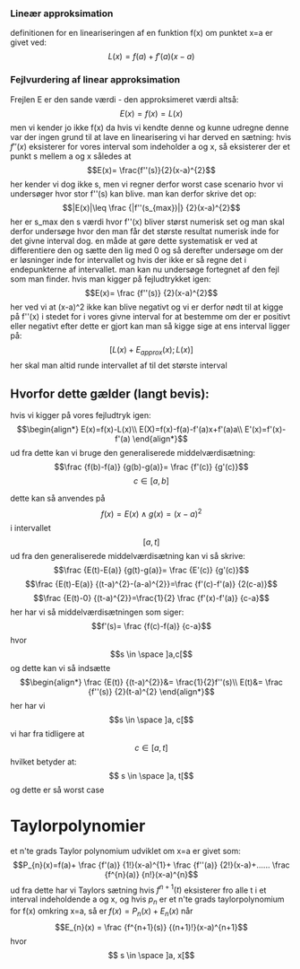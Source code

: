 ### Lineær approksimation
definitionen for en lineariseringen af en funktion f(x) om punktet x=a er givet ved:
$$L(x)=f(a)+f'(a)(x-a)$$
### Fejlvurdering af linear approksimation
Frejlen E er den sande værdi - den approksimeret værdi altså:
$$E(x)=f(x)=L(x)$$
men vi kender jo ikke f(x) da hvis vi kendte denne og kunne udregne denne var der ingen grund til at lave en linearisering vi har derved en sætning:
hvis $f''(x)$ eksisterer for vores interval som indeholder a og x, så eksisterer der et punkt s mellem a og x således at 
$$E(x)= \frac{f''(s)}{2}(x-a)^{2}$$
her kender vi dog ikke s, men vi regner derfor worst case scenario hvor vi undersøger hvor stor f''(s) kan blive.
man kan derfor skrive det op:
$$|E(x)|\leq \frac {|f''(s_{max})|} {2}(x-a)^{2}$$
her er s_max den s værdi hvor f''(x) bliver størst numerisk set og man skal derfor undersøge hvor den man får det største resultat numerisk inde for det givne interval dog.
en måde at gøre dette systematisk er ved at differentiere den og sætte den lig med 0 og så derefter undersøge om der er løsninger inde for intervallet og hvis der ikke er så regne det i endepunkterne af intervallet.
man kan nu undersøge fortegnet af den fejl som man finder.
hvis man kigger på fejludtrykket igen:
$$E(x)= \frac {f''(s)} {2}(x-a)^{2}$$
her ved vi at (x-a)^2 ikke kan blive negativt og vi er derfor nødt til at kigge på f''(x) i stedet for i vores givne interval for at bestemme om der er positivt eller negativt
efter dette er gjort kan man så kigge sige at ens interval ligger på:
$$[L(x)+E_{approx}(x);L(x)]$$
her skal man altid runde intervallet af til det største interval

## Hvorfor dette gælder (langt bevis):
hvis vi kigger på vores fejludtryk igen:
$$\begin{align*}
E(x)=f(x)-L(x)\\
E(X)=f(x)-f(a)-f'(a)x+f'(a)a\\
E'(x)=f'(x)-f'(a)
\end{align*}$$
ud fra dette kan vi bruge den generaliserede middelværdisætning:
$$\frac {f(b)-f(a)} {g(b)-g(a)}= \frac {f'(c)} {g'(c)}$$
$$c \in [a,b]$$

dette kan så anvendes på 
$$f(x)=E(x) \land g(x)=(x-a)^{2}$$
i intervallet
$$[a,t]$$
ud fra den generaliserede middelværdisætning kan vi så skrive:
$$\frac {E(t)-E(a)} {g(t)-g(a)}= \frac {E'(c)} {g'(c)}$$
$$\frac {E(t)-E(a)} {(t-a)^{2}-(a-a)^{2}}=\frac {f'(c)-f'(a)} {2(c-a)}$$
$$\frac {E(t)-0} {(t-a)^{2}}=\frac{1}{2} \frac {f'(x)-f'(a)} {c-a}$$
her har vi så middelværdisætningen som siger:
$$f'(s)= \frac {f(c)-f(a)} {c-a}$$
hvor$$s \in \space ]a,c[$$
og dette kan vi så indsætte
$$\begin{align*}
\frac {E(t)} {(t-a)^{2}}&= \frac{1}{2}f''(s)\\
E(t)&= \frac {f''(s)} {2}(t-a)^{2}
\end{align*}$$
her har vi
$$s \in \space ]a, c[$$
vi har fra tidligere at 
$$c \in [a, t]$$
hvilket betyder at:
$$ s \in \space ]a, t[$$
og dette er så worst case




# Taylorpolynomier
et n'te grads Taylor polynomium udviklet om x=a er givet som:
$$P_{n}(x)=f(a)+ \frac {f'(a)} {1!}(x-a)^{1}+ \frac {f''(a)} {2!}(x-a)+...... \frac {f^{n}(a)} {n!}(x-a)^{n}$$
ud fra dette har vi Taylors sætning
hvis $f^{n+1}(t)$ eksisterer fro alle t i et interval indeholdende a og x, og hvis $p_{n}$ er et n'te grads taylorpolynomium for f(x) omkring x=a, så er $f(x)=P_{n}(x)+E_{n}(x)$ når 
$$E_{n}(x) = \frac {f^{n+1}(s)} {(n+1)!}(x-a)^{n+1}$$
hvor 
$$ s \in \space ]a, x[$$
